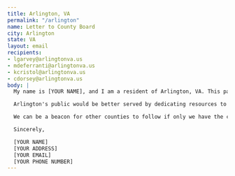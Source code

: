 ```yaml
---
title: Arlington, VA
permalink: "/arlington"
name: Letter to County Board
city: Arlington
state: VA
layout: email
recipients:
- lgarvey@arlingtonva.us
- mdeferranti@arlingtonva.us
- kcristol@arlingtonva.us
- cdorsey@arlingtonva.us
body: |
  My name is [YOUR NAME], and I am a resident of Arlington, VA. This past week, our nation has been gripped by protests calling for rapid and meaningful reevaluation of the role of policing in our communities and an end to racism and anti-Blackness. Our county recently withdrew police presence from DC, and is re-evaluating our mutual aid obligations to the city, but that is not enough.

  Arlington's public would be better served by dedicating resources to addressing homelessness, strengthening mental health resources, increasing affordable housing, and other community services. I call on you to meaningfully restrict the Arlington PD budget and instead use those extraordinary resources for programs that are much more effective at promoting safety and social equity than policing and incarceration.

  We can be a beacon for other counties to follow if only we have the courage to change. Can I count on you to consider an alternative budget that puts a focus on social service programs?

  Sincerely,

  [YOUR NAME]
  [YOUR ADDRESS]
  [YOUR EMAIL]
  [YOUR PHONE NUMBER]
---
```


